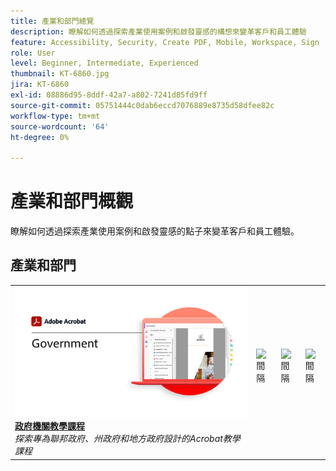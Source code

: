 ```yaml
---
title: 產業和部門總覽
description: 瞭解如何透過探索產業使用案例和啟發靈感的構想來變革客戶和員工體驗
feature: Accessibility, Security, Create PDF, Mobile, Workspace, Sign
role: User
level: Beginner, Intermediate, Experienced
thumbnail: KT-6860.jpg
jira: KT-6860
exl-id: 08886d95-8ddf-42a7-a802-7241d85fd9ff
source-git-commit: 05751444c0dab6eccd7076889e8735d58dfee82c
workflow-type: tm+mt
source-wordcount: '64'
ht-degree: 0%

---
```


# 產業和部門概觀

瞭解如何透過探索產業使用案例和啟發靈感的點子來變革客戶和員工體驗。

## 產業和部門

<table style="table-layout:fixed">
<tr>
  <td>
    <a href="gov/gov-overview.md">
      <img alt="政府機關教學課程" src="../assets/Government.png" />
    </a>
    <div>
    <a href="gov/gov-overview.md"><strong>政府機關教學課程</strong></a>
    </div>
    <em>探索專為聯邦政府、州政府和地方政府設計的Acrobat教學課程</em>
    <br>
  </td>
  <td>
   <img alt="間隔" src="../assets/Whitespacer.png" />
    <div>
    <br>
  </td>  
  <td>
   <img alt="間隔" src="../assets/Whitespacer.png" />
    <div>
    <br>
  </td>
  <td>
   <img alt="間隔" src="../assets/Whitespacer.png" />
    <div>
    <br>
  </td>
</tr>
</table>
